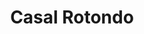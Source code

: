 ---
title: Casal Rotondo

mediaPath: /videos/cr_22_en-709-1080p.mp4
mediaPosition:  [296941.6250700751,4632820.468759457,142.23520762403857]
mediaRotation:  [0.47488154263549487,-0.5603998258988842,-0.5176834163668135,0.4386837539907507]
mediaScale: 1
cameraFOV: 42

# Pair of camera points and targets: [final point], ... , [entrance point]
cameraPath: [
    [[296938.08499856427,4632821.057624983,141.95037242433432],[296938.8492323832,4632820.930500164,142.01186290320615]],
    [[296928.83556078677,4632819.072675213,143.86270126422096],[296959.3533318016,4632823.593737778,140.3723004234844]],
    [[296930.1086223235,4632813.348461116,143.86270126422096],[296959.8571000068,4632821.521736466,140.3723004234844]],
    [[296953.2284948294,4632798.856412477,143.66547478011697],[296926.74535094836,4632814.646514234,140.02225791351054]],
    [[296963.5849768292,4632813.104025575,145.51949596322325],[296947.2231413561,4632813.141044832,143.38901021459324]]
]

animationEntry: 2000
---